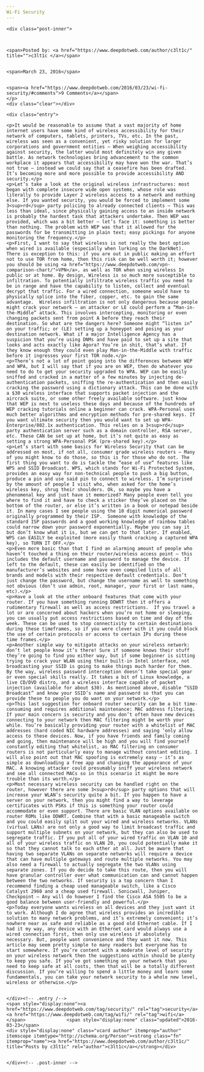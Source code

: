 ```yaml
---
Wi-Fi Security
---
```

<article class="post-listing post-13552 post type-post status-publish format-standard has-post-thumbnail hentry category-deepdot-news tag-security tag-wifi">
    
    <div class="post-inner">
    
    
        
    <span>Posted by: <a href="https://www.deepdotweb.com/author/c3lt1c/" title="">c3lt1c </a></span>
    
    
    <span>March 23, 2016</span>
    
    
    <span><a href="https://www.deepdotweb.com/2016/03/23/wi-fi-security/#comments">9 Comments</a></span>
    </p>
    <div class="clear"></div>
    
    <div class="entry">
    
    <p>It would be reasonable to assume that a vast majority of home internet users have some kind of wireless accessibility for their network of computers, tablets, printers, TVs, etc. In the past, wireless was seen as a convenient, yet risky solution for larger corporations and government entities – When weighing accessibility against security, the latter would most definitely win any given battle. As network technologies bring advancement to the common workplace it appears that accessibility may have won the war. That’s not true – instead we could say that a ceasefire has been drafted. It’s becoming more and more possible to provide accessibility AND security.</p>
    <p>Let’s take a look at the original wireless infrastructures: most began with complete insecure wide open systems, whose role was literally to provide Layer 2 wireless access to a network and nothing else. If you wanted security, you would be forced to implement some 3<sup>rd</sup> party policing to already connected clients – This was less than ideal, since physically gaining access to an inside network is probably the hardest task that attackers undertake. Then WEP was provided, which was a bit better – let’s face it: something is better than nothing. The problem with WEP was that it allowed for the passwords for be transmitting in plain text; easy pickings for anyone monitoring the frequency.</p>
    <p>First, I want to say that wireless is not really the best option when wired is available (especially when lurking on the DarkNet). There is exception to this: if you are out in public making an effort not to use TOR from home, then this risk can be well worth it; however you should be using <a href="https://www.deepdotweb.com/vpn-comparison-chart/">VPN</a>, as well as TOR when using wireless In public or at home. By design, Wireless is so much more susceptible to infiltration. To potentially infiltrate wireless traffic you need to be in range and have the capability to listen, collect and eventual decrypt that traffic. For a wired connection, someone would have to physically splice into the fiber, copper, etc. to gain the same advantage.  Wireless infiltration is not only dangerous because people might crack your network – an attacker or LE could perform a “Man-in-the-Middle” attack. This involves intercepting, monitoring or even changing packets sent from point A before they reach their destination. So what are the dangers here? Someone might “listen in” on your traffic; or (LE) setting up a honeypot and posing as your destination network. What if a major Intelligence Agency has a suspicion that you’re using DNMs and have paid to set up a site that looks and acts exactly like Agora? You’re in shit, that’s what. If they know enough they could even play Man-in-the-Middle with traffic before it ingresses your first TOR node.</p>
    <p>There’s not a lot of point going into the differences between WEP and WPA, but I will say that if you are on WEP, then do whatever you need to do to get your security upgraded to WPA. WEP can be easily sniffed and cracked in a matter of a few minutes by injecting de-authentication packets, sniffing the re-authentication and then easily cracking the password using a dictionary attack. This can be done with a $30 wireless interface that supports packet injection and the aircrack suite, or some other freely available software. just know that WEP is next to useless these days and because of the hundreds of WEP cracking tutorials online a beginner can crack. WPA-Personal uses much better algorithms and encryption methods for pre-shared keys. If you want ultimate security then you would want to set up WPA-Enterprise/802.1x authentication. This relies on a 3<sup>rd</sup> party authentication server such as a domain controller, RSA server, etc. These CAN be set up at home, but it’s not quite as easy as setting a strong WPA-Personal PSK (pre-shared key).</p>
    <p>Let’s start with some basics for Wireless Security that can be addressed on most, if not all, consumer grade wireless routers – Many of you might know to do those, so this is for those who do not. The first thing you want to do is tackle the “ease of use” features like WPS and SSID Broadcast. WPS, which stands for Wi-Fi Protected System, provides an easy way for non-technical people to push a big button, produce a pin and use said pin to connect to wireless. I’m surprised by the amount of people I visit who, when asked for the home’s wireless key, shrug their shoulders. Ok, so maybe you have a phenomenal key and just have it memorized? Many people even tell you where to find it and have to check a sticker they’ve placed on the bottom of the router, or else it’s written in a book or notepad beside it. In many cases I see people using the 10 digit numerical password originally programmed by their ISP.  Someone with knowledge of the standard ISP passwords and a good working knowledge of rainbow tables could narrow down your password exponentially. Maybe you can say it but don’t know what it is, but we can get to that later. If enabled, WPS can EASILY be exploited (more easily thank cracking a captured WPA key), so TURN IT OFF.</p>
    <p>Even more basic than that I find an alarming amount of people who haven’t touched a thing on their router/wireless access point – this includes the default username and password to manage the device. If left to the default, these can easily be identified on the manufacturer’s websites and some have even compiled lists of all brands and models with their respective default credentials. Don’t just change the password, but change the username as well to something not obvious (don’t use admin, root, manager, your first or last name, etc).</p>
    <p>Have a look at the other onboard features that come with your router. If you have something running DDWRT then it offers a rudimentary firewall as well as access restrictions.  If you travel a lot or are concerned about hackers when you’re not home or sleeping, you can usually put access restrictions based on time and day of the week. These can be used to stop connectivity to certain destinations during these timeframes, so if you were clever with it you could block the use of certain protocols or access to certain IPs during these time frames.</p>
    <p>Another simple way to mitigate attacks on your wireless network: don’t let people know it’s there! Sure if someone knows their stuff they’re going to find you either way, but if some beginner is sitting trying to crack your WLAN using their built-in Intel interface, not broadcasting your SSID is going to make things much harder for them. By the way, wireless password interception doesn’t take special gear or even special skills really. It takes a bit of Linux knowledge, a live CD/DVD distro, and a wireless interface capable of packet injection (available for about $30). As mentioned above, disable “SSID Broadcast” and know your SSID’s name and password so that you can provide these to people you do want on your network.</p>
    <p>This last suggestion for onboard router security can be a bit time-consuming and requires additional maintenance: MAC address filtering. If your main concern is security and you don’t often have new devices connecting to your network then MAC filtering might be worth your while. You’re basically providing your router with a whitelist of MAC addresses (hard coded NIC hardware addresses) and saying ‘only allow access to these devices. Now, if you have friends and family coming and going, then maintenance will be high and you will find yourself constantly editing that whitelist, as MAC filtering on consumer routers is not particularly easy to manage without constant editing. I will also point out that MAC spoofing is extremely easy – it’s as simple as downloading a free app and changing the appearance of your MAC. A knowing attacker could presumably sniff your wireless network and see all connected MACs so in this scenario it might be more trouble than its worth.</p>
    <p>Most necessary wireless security can be handled right on the router, however there are some 3<sup>rd</sup> party options that will increase your WLAN’s security quite a bit. If you happen to have a server on your network, then you might find a way to leverage certificates with PSKs if this is something your router could accommodate or even support. There are basic VLAN options available on router ROMs like DDWRT. Combine that with a basic manageable switch and you could easily split out your wired and wireless networks. VLANs (virtual LANs) are not only a good way to limit broadcast traffic and support multiple subnets on your network, but they can also be used to segregate traffic. If you put all of your wired traffic on VLAN 10 and all of your wireless traffic on VLAN 20, you could potentially make it so that they cannot talk to each other at all. Just be aware that having two separate VLANs on separate networks will require a device that can have multiple gateways and route multiple networks. You may also need a firewall to actually segregate the two VLANs using separate zones. If you do decide to take this route, then you will have granular controller over what communication can and cannot happen between the two networks. If security is a top concern than I recommend finding a cheap used manageable switch, like a Cisco Catalyst 2960 and a cheap used firewall. Sonicwall, Juniper, Checkpoint – Any will do however I find the Cisco ASA 5505 to be a good balance between user-friendly and powerful.</p>
    <p>Today everyone wants wireless on all devices and they just want it to work. Although I do agree that wireless provides an incredible solution to many network problems, and it’s extremely convenient; it’s nowhere near as safe and reliable as a good old Ethernet cable. If I had it my way, any device with an Ethernet card would always use a wired connection first, then only use wireless if absolutely necessary. But, people want convenience and they want it now. This article may seem pretty simple to many readers but everyone has to start somewhere. If you’re content with a moderate level of security on your wireless network then the suggestions within should be plenty to keep you safe. If you’ve got something on your network that you need to keep safe at all costs, then that will be a totally different discussion. If you’re willing to spend a little money and learn some fundamentals, you can take your network security to a whole new level, wireless or otherwise.</p>
    
    
    </div><!-- .entry /-->
    <span style="display:none"><a href="https://www.deepdotweb.com/tag/security/" rel="tag">security</a> <a href="https://www.deepdotweb.com/tag/wifi/" rel="tag">wifi</a></span>				<span style="display:none" class="updated">2016-03-23</span>
    <div style="display:none" class="vcard author" itemprop="author" itemscope itemtype="http://schema.org/Person"><strong class="fn" itemprop="name"><a href="https://www.deepdotweb.com/author/c3lt1c/" title="Posts by c3lt1c" rel="author">c3lt1c</a></strong></div>
    
    
    </div><!-- .post-inner -->
</article><!-- .post-listing -->

